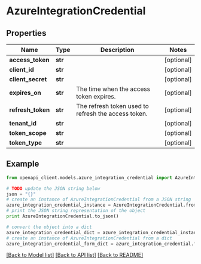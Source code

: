 # AzureIntegrationCredential


## Properties
Name | Type | Description | Notes
------------ | ------------- | ------------- | -------------
**access_token** | **str** |  | [optional] 
**client_id** | **str** |  | [optional] 
**client_secret** | **str** |  | [optional] 
**expires_on** | **str** | The time when the access token expires. | [optional] 
**refresh_token** | **str** | The refresh token used to refresh the access token. | [optional] 
**tenant_id** | **str** |  | [optional] 
**token_scope** | **str** |  | [optional] 
**token_type** | **str** |  | [optional] 

## Example

```python
from openapi_client.models.azure_integration_credential import AzureIntegrationCredential

# TODO update the JSON string below
json = "{}"
# create an instance of AzureIntegrationCredential from a JSON string
azure_integration_credential_instance = AzureIntegrationCredential.from_json(json)
# print the JSON string representation of the object
print AzureIntegrationCredential.to_json()

# convert the object into a dict
azure_integration_credential_dict = azure_integration_credential_instance.to_dict()
# create an instance of AzureIntegrationCredential from a dict
azure_integration_credential_form_dict = azure_integration_credential.from_dict(azure_integration_credential_dict)
```
[[Back to Model list]](../README.md#documentation-for-models) [[Back to API list]](../README.md#documentation-for-api-endpoints) [[Back to README]](../README.md)


